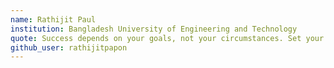 ```yaml
---
name: Rathijit Paul
institution: Bangladesh University of Engineering and Technology 
quote: Success depends on your goals, not your circumstances. Set your goal big and work towards it.
github_user: rathijitpapon
---
```

